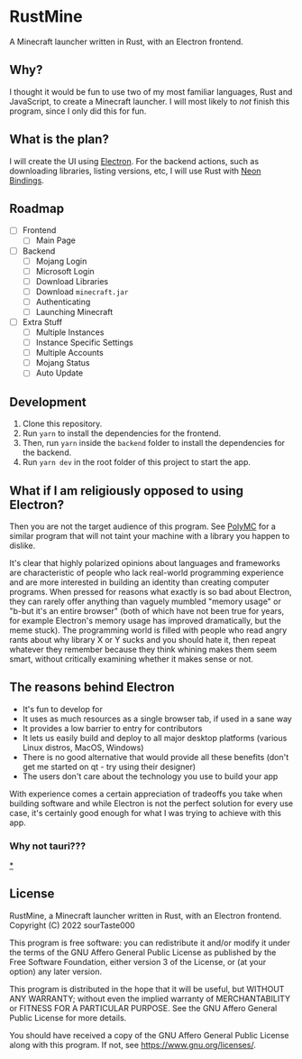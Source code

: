 # RustMine

A Minecraft launcher written in Rust, with an Electron frontend.

## Why?

I thought it would be fun to use two of my most familiar languages, Rust and
JavaScript, to create a Minecraft launcher. I will most likely to _not_ finish
this program, since I only did this for fun.

## What is the plan?

I will create the UI using [Electron](https://www.electronjs.org/). For the
backend actions, such as downloading libraries, listing versions, etc, I will
use Rust with [Neon Bindings](https://neon-bindings.com/).

## Roadmap

- [ ] Frontend
  - [ ] Main Page
- [ ] Backend
  - [ ] Mojang Login
  - [ ] Microsoft Login
  - [ ] Download Libraries
  - [ ] Download `minecraft.jar`
  - [ ] Authenticating
  - [ ] Launching Minecraft
- [ ] Extra Stuff
  - [ ] Multiple Instances
  - [ ] Instance Specific Settings
  - [ ] Multiple Accounts
  - [ ] Mojang Status
  - [ ] Auto Update

## Development

1. Clone this repository.
2. Run `yarn` to install the dependencies for the frontend.
3. Then, run `yarn` inside the `backend` folder to install the dependencies for
   the backend.
4. Run `yarn dev` in the root folder of this project to start the app.

## What if I am religiously opposed to using Electron?

Then you are not the target audience of this program. See
[PolyMC](https://github.com/PolyMC/PolyMC) for a similar program that will not
taint your machine with a library you happen to dislike.

It's clear that highly polarized opinions about languages and frameworks are
characteristic of people who lack real-world programming experience and are more
interested in building an identity than creating computer programs. When pressed
for reasons what exactly is so bad about Electron, they can rarely offer
anything than vaguely mumbled "memory usage" or "b-but it's an entire browser"
(both of which have not been true for years, for example Electron's memory usage
has improved dramatically, but the meme stuck). The programming world is filled
with people who read angry rants about why library X or Y sucks and you should
hate it, then repeat whatever they remember because they think whining makes
them seem smart, without critically examining whether it makes sense or not.

## The reasons behind Electron

- It's fun to develop for
- It uses as much resources as a single browser tab, if used in a sane way
- It provides a low barrier to entry for contributors
- It lets us easily build and deploy to all major desktop platforms (various
  Linux distros, MacOS, Windows)
- There is no good alternative that would provide all these benefits (don't get
  me started on qt - try using their designer)
- The users don't care about the technology you use to build your app

With experience comes a certain appreciation of tradeoffs you take when building
software and while Electron is not the perfect solution for every use case, it's
certainly good enough for what I was trying to achieve with this app.

### Why not tauri???

[*](https://youtu.be/jyTA33HQZLA?t=95)

## License

RustMine, a Minecraft launcher written in Rust, with an Electron frontend.
Copyright (C) 2022 sourTaste000

This program is free software: you can redistribute it and/or modify it under
the terms of the GNU Affero General Public License as published by the Free
Software Foundation, either version 3 of the License, or (at your option) any
later version.

This program is distributed in the hope that it will be useful, but WITHOUT ANY
WARRANTY; without even the implied warranty of MERCHANTABILITY or FITNESS FOR A
PARTICULAR PURPOSE. See the GNU Affero General Public License for more details.

You should have received a copy of the GNU Affero General Public License along
with this program. If not, see <https://www.gnu.org/licenses/>.
